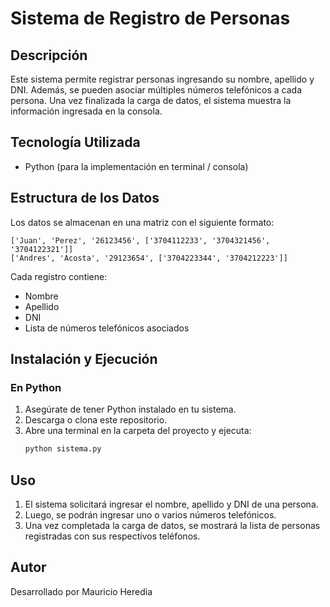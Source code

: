 # Sistema de Registro de Personas

## Descripción
Este sistema permite registrar personas ingresando su nombre, apellido y DNI. Además, se pueden asociar múltiples números telefónicos a cada persona. Una vez finalizada la carga de datos, el sistema muestra la información ingresada en la consola.

## Tecnología Utilizada
- Python (para la implementación en terminal / consola)

## Estructura de los Datos
Los datos se almacenan en una matriz con el siguiente formato:

```
['Juan', 'Perez', '26123456', ['3704112233', '3704321456', '3704122321']]
['Andres', 'Acosta', '29123654', ['3704223344', '3704212223']]
```

Cada registro contiene:
- Nombre
- Apellido
- DNI
- Lista de números telefónicos asociados

## Instalación y Ejecución
### En Python
1. Asegúrate de tener Python instalado en tu sistema.
2. Descarga o clona este repositorio.
3. Abre una terminal en la carpeta del proyecto y ejecuta:
   ```bash
   python sistema.py
   ```

## Uso
1. El sistema solicitará ingresar el nombre, apellido y DNI de una persona.
2. Luego, se podrán ingresar uno o varios números telefónicos.
3. Una vez completada la carga de datos, se mostrará la lista de personas registradas con sus respectivos teléfonos.

## Autor
Desarrollado por Mauricio Heredia

